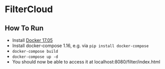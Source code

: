 # FilterCloud

## How To Run
 * Install [Docker 17.05](https://docs.docker.com/engine/installation/linux/docker-ce/ubuntu/)
 * Install docker-compose 1.16, e.g. via `pip install docker-compose`
 * `docker-compose build`
 * `docker-compose up -d`
 * You should now be able to access it at localhost:8080/filter/index.html

